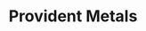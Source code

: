 ---
title: Provident Metals
description: Buy precious metals online with Bitcoin.
homepage: https://www.providentmetals.com/
twitter:
---